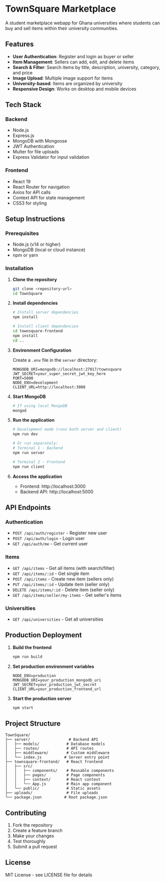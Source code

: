 # TownSquare Marketplace

A student marketplace webapp for Ghana universities where students can buy and sell items within their university communities.

## Features

- **User Authentication**: Register and login as buyer or seller
- **Item Management**: Sellers can add, edit, and delete items
- **Search & Filter**: Search items by title, description, university, category, and price
- **Image Upload**: Multiple image support for items
- **University-based**: Items are organized by university
- **Responsive Design**: Works on desktop and mobile devices

## Tech Stack

### Backend
- Node.js
- Express.js
- MongoDB with Mongoose
- JWT Authentication
- Multer for file uploads
- Express Validator for input validation

### Frontend
- React 19
- React Router for navigation
- Axios for API calls
- Context API for state management
- CSS3 for styling

## Setup Instructions

### Prerequisites
- Node.js (v14 or higher)
- MongoDB (local or cloud instance)
- npm or yarn

### Installation

1. **Clone the repository**
   ```bash
   git clone <repository-url>
   cd TownSquare
   ```

2. **Install dependencies**
   ```bash
   # Install server dependencies
   npm install
   
   # Install client dependencies
   cd townsquare-frontend
   npm install
   cd ..
   ```

3. **Environment Configuration**
   
   Create a `.env` file in the `server` directory:
   ```env
   MONGODB_URI=mongodb://localhost:27017/townsquare
   JWT_SECRET=your_super_secret_jwt_key_here
   PORT=5000
   NODE_ENV=development
   CLIENT_URL=http://localhost:3000
   ```

4. **Start MongoDB**
   ```bash
   # If using local MongoDB
   mongod
   ```

5. **Run the application**
   ```bash
   # Development mode (runs both server and client)
   npm run dev
   
   # Or run separately:
   # Terminal 1 - Backend
   npm run server
   
   # Terminal 2 - Frontend
   npm run client
   ```

6. **Access the application**
   - Frontend: http://localhost:3000
   - Backend API: http://localhost:5000

## API Endpoints

### Authentication
- `POST /api/auth/register` - Register new user
- `POST /api/auth/login` - Login user
- `GET /api/auth/me` - Get current user

### Items
- `GET /api/items` - Get all items (with search/filter)
- `GET /api/items/:id` - Get single item
- `POST /api/items` - Create new item (sellers only)
- `PUT /api/items/:id` - Update item (seller only)
- `DELETE /api/items/:id` - Delete item (seller only)
- `GET /api/items/seller/my-items` - Get seller's items

### Universities
- `GET /api/universities` - Get all universities

## Production Deployment

1. **Build the frontend**
   ```bash
   npm run build
   ```

2. **Set production environment variables**
   ```env
   NODE_ENV=production
   MONGODB_URI=your_production_mongodb_uri
   JWT_SECRET=your_production_jwt_secret
   CLIENT_URL=your_production_frontend_url
   ```

3. **Start the production server**
   ```bash
   npm start
   ```

## Project Structure

```
TownSquare/
├── server/                 # Backend API
│   ├── models/            # Database models
│   ├── routes/            # API routes
│   ├── middleware/        # Custom middleware
│   └── index.js          # Server entry point
├── townsquare-frontend/   # React frontend
│   ├── src/
│   │   ├── components/    # Reusable components
│   │   ├── pages/         # Page components
│   │   ├── context/       # React context
│   │   └── App.js         # Main app component
│   └── public/            # Static assets
├── uploads/               # File uploads
└── package.json          # Root package.json
```

## Contributing

1. Fork the repository
2. Create a feature branch
3. Make your changes
4. Test thoroughly
5. Submit a pull request

## License

MIT License - see LICENSE file for details
